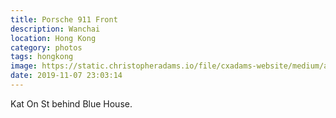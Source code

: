 ```yaml
---
title: Porsche 911 Front
description: Wanchai
location: Hong Kong
category: photos
tags: hongkong
image: https://static.christopheradams.io/file/cxadams-website/medium/albums/2019/20191214-2054_HongKong/20191214-2054_HongKong_L1009782-0.jpg
date: 2019-11-07 23:03:14
---
```


Kat On St behind Blue House.
